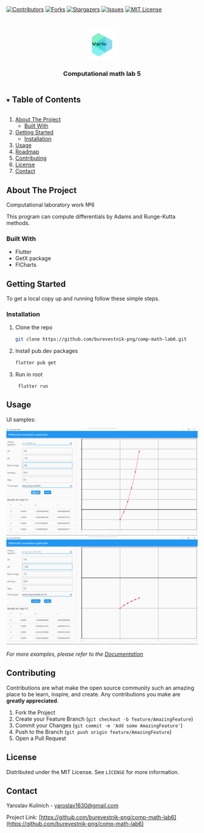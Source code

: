 <!-- PROJECT SHIELDS -->
<!--
*** I'm using markdown "reference style" links for readability.
*** Reference links are enclosed in brackets [ ] instead of parentheses ( ).
*** See the bottom of this document for the declaration of the reference variables
*** for contributors-url, forks-url, etc. This is an optional, concise syntax you may use.
*** https://www.markdownguide.org/basic-syntax/#reference-style-links
-->
[![Contributors][contributors-shield]][contributors-url]
[![Forks][forks-shield]][forks-url]
[![Stargazers][stars-shield]][stars-url]
[![Issues][issues-shield]][issues-url]
[![MIT License][license-shield]][license-url]



<!-- PROJECT LOGO -->
<br />
<p align="center">
  <a href="https://github.com/burevestnik-png/comp-math-lab6">
    <img src="./readme/yarki.png" alt="Logo" width="80" height="80">
  </a>

<h3 align="center">Computational math lab 5</h3>
</p>



<!-- TABLE OF CONTENTS -->
<details open="open">
  <summary><h2 style="display: inline-block">Table of Contents</h2></summary>
  <ol>
    <li>
      <a href="#about-the-project">About The Project</a>
      <ul>
        <li><a href="#built-with">Built With</a></li>
      </ul>
    </li>
    <li>
      <a href="#getting-started">Getting Started</a>
      <ul>
        <li><a href="#installation">Installation</a></li>
      </ul>
    </li>
    <li><a href="#usage">Usage</a></li>
    <li><a href="#roadmap">Roadmap</a></li>
    <li><a href="#contributing">Contributing</a></li>
    <li><a href="#license">License</a></li>
    <li><a href="#contact">Contact</a></li>
  </ol>
</details>



<!-- ABOUT THE PROJECT -->
## About The Project

Computational laboratory work №6 <br/>

This program can compute differentials by Adams and Runge-Kutta methods.


### Built With

* Flutter
* GetX package
* FlCharts



<!-- GETTING STARTED -->
## Getting Started

To get a local copy up and running follow these simple steps.


### Installation

1. Clone the repo
   ```sh
   git clone https://github.com/burevestnik-png/comp-math-lab6.git
   ```
2. Install pub.dev packages
   ```sh
   flutter pub get
   ```
3. Run in root
   ```shell
    flutter run 
   ```



<!-- USAGE EXAMPLES -->
## Usage
UI samples:

![1](./readme/img.png)
![2](./readme/img_1.png)


_For more examples, please refer to the [Documentation](https://flutter.dev/docs)_



<!-- CONTRIBUTING -->
## Contributing

Contributions are what make the open source community such an amazing place to be learn, inspire, and create. Any contributions you make are **greatly appreciated**.

1. Fork the Project
2. Create your Feature Branch (`git checkout -b feature/AmazingFeature`)
3. Commit your Changes (`git commit -m 'Add some AmazingFeature'`)
4. Push to the Branch (`git push origin feature/AmazingFeature`)
5. Open a Pull Request



<!-- LICENSE -->
## License

Distributed under the MIT License. See `LICENSE` for more information.



<!-- CONTACT -->
## Contact

Yaroslav Kulinich - yaroslav1630@gmail.com

Project Link: [https://github.com/burevestnik-png/comp-math-lab6](https://github.com/burevestnik-png/comp-math-lab6)





<!-- MARKDOWN LINKS & IMAGES -->
<!-- https://www.markdownguide.org/basic-syntax/#reference-style-links -->
[contributors-shield]: https://img.shields.io/github/contributors/burevestnik-png/comp-math-lab6.svg?style=for-the-badge
[contributors-url]: https://github.com/burevestnik-png/comp-math-lab6/graphs/contributors
[forks-shield]: https://img.shields.io/github/forks/burevestnik-png/comp-math-lab6.svg?style=for-the-badge
[forks-url]: https://github.com/burevestnik-png/comp-math-lab6/network/members
[stars-shield]: https://img.shields.io/github/stars/burevestnik-png/comp-math-lab6.svg?style=for-the-badge
[stars-url]: https://github.com/burevestnik-png/comp-math-lab6/stargazers
[issues-shield]: https://img.shields.io/github/issues/burevestnik-png/comp-math-lab6.svg?style=for-the-badge
[issues-url]: https://github.com/burevestnik-png/comp-math-lab6/issues
[license-shield]: https://img.shields.io/github/license/burevestnik-png/comp-math-lab6.svg?style=for-the-badge
[license-url]: https://github.com/burevestnik-png/comp-math-lab6/blob/master/LICENSE.txt